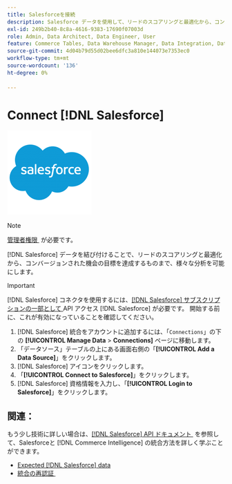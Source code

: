 ```yaml
---
title: Salesforceを接続
description: Salesforce データを使用して、リードのスコアリングと最適化から、コンバージョンされたオポチュニティの目標を達成に至るまで、様々な分析を可能にする方法を説明します。
exl-id: 249b2b40-8c8a-4616-9383-17690f07003d
role: Admin, Data Architect, Data Engineer, User
feature: Commerce Tables, Data Warehouse Manager, Data Integration, Data Import/Export
source-git-commit: 4d04b79d55d02bee6dfc3a810e144073e7353ec0
workflow-type: tm+mt
source-wordcount: '136'
ht-degree: 0%

---
```


# Connect [!DNL Salesforce]

![Salesforce ロゴ &#x200B;](../../../assets/Salesforce_Logo.png)

>[!NOTE]
>
>[&#x200B; 管理者権限 &#x200B;](../../../administrator/user-management/user-management.md) が必要です。

[!DNL Salesforce] データを結び付けることで、リードのスコアリングと最適化から、コンバージョンされた機会の目標を達成するものまで、様々な分析を可能にします。

>[!IMPORTANT]
>
>[!DNL Salesforce] コネクタを使用するには、[[!DNL Salesforce]  サブスクリプションの一部として &#x200B;](../integrations/salesforce.md)API アクセス [!DNL Salesforce] が必要です。 開始する前に、これが有効になっていることを確認してください。

1. [!DNL Salesforce] 統合をアカウントに追加するには、「`Connections`」の下の **[!UICONTROL Manage Data** > **Connections]** ページに移動します。
1. 「データソース」テーブルの上にある画面右側の「**[!UICONTROL Add a Data Source]**」をクリックします。
1. [!DNL Salesforce] アイコンをクリックします。
1. 「**[!UICONTROL Connect to Salesforce]**」をクリックします。
1. [!DNL Salesforce] 資格情報を入力し、「**[!UICONTROL Login to Salesforce]**」をクリックします。

## 関連：

もう少し技術に詳しい場合は、[[!DNL Salesforce] API ドキュメント &#x200B;](https://developer.salesforce.com/docs/atlas.en-us.api_rest.meta/api_rest/intro_what_is_rest_api.htm) を参照して、Salesforceと [!DNL Commerce Intelligence] の統合方法を詳しく学ぶことができます。

* [Expected [!DNL Salesforce] data](../integrations/salesforce-data.md)
* [&#x200B; 統合の再認証 &#x200B;](https://experienceleague.adobe.com/docs/commerce-knowledge-base/kb/how-to/mbi-reauthenticating-integrations.html)
